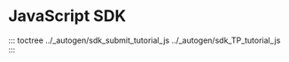 # JavaScript SDK

::: toctree
../\_autogen/sdk_submit_tutorial_js ../\_autogen/sdk_TP_tutorial_js
:::

<!--
  Licensed under Creative Commons Attribution 4.0 International License
  https://creativecommons.org/licenses/by/4.0/
-->

